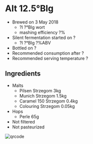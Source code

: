 # Alt 12.5°Blg

  * Brewed on 3 May 2018
    * ?l ?°Blg wort
    * mashing efficiency ?%
  * Silent fermentation started on ?
    * ?l ?°Blg ?%ABV
  * Bottled on ?
  * Recommended consumption after ?
  * Recommended serving temperature ?

## Ingredients

  * Malts
    * Pilsen Strzegom 3kg
    * Munich Strzegom 1.5kg
    * Caramel 150 Strzegom 0.4kg
    * Colouring Strzegom 0.05kg
  * Hops
    * Perle 65g 
  * Not filtered
  * Not pasteurized
  
![qrcode](qrs/21.png)

